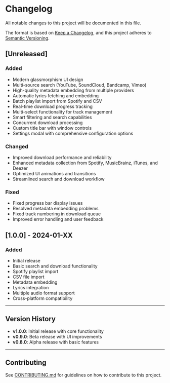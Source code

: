 # Changelog

All notable changes to this project will be documented in this file.

The format is based on [Keep a Changelog](https://keepachangelog.com/en/1.0.0/),
and this project adheres to [Semantic Versioning](https://semver.org/spec/v2.0.0.html).

## [Unreleased]

### Added
- Modern glassmorphism UI design
- Multi-source search (YouTube, SoundCloud, Bandcamp, Vimeo)
- High-quality metadata embedding from multiple providers
- Automatic lyrics fetching and embedding
- Batch playlist import from Spotify and CSV
- Real-time download progress tracking
- Multi-select functionality for track management
- Smart filtering and search capabilities
- Concurrent download processing
- Custom title bar with window controls
- Settings modal with comprehensive configuration options

### Changed
- Improved download performance and reliability
- Enhanced metadata collection from Spotify, MusicBrainz, iTunes, and Deezer
- Optimized UI animations and transitions
- Streamlined search and download workflow

### Fixed
- Fixed progress bar display issues
- Resolved metadata embedding problems
- Fixed track numbering in download queue
- Improved error handling and user feedback

## [1.0.0] - 2024-01-XX

### Added
- Initial release
- Basic search and download functionality
- Spotify playlist import
- CSV file import
- Metadata embedding
- Lyrics integration
- Multiple audio format support
- Cross-platform compatibility

---

## Version History

- **v1.0.0**: Initial release with core functionality
- **v0.9.0**: Beta release with UI improvements
- **v0.8.0**: Alpha release with basic features

---

## Contributing

See [CONTRIBUTING.md](CONTRIBUTING.md) for guidelines on how to contribute to this project.

